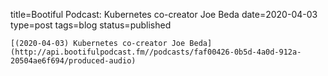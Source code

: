
title=Bootiful Podcast: Kubernetes co-creator Joe Beda
date=2020-04-03
type=post
tags=blog
status=published
~~~~~~
[(2020-04-03) Kubernetes co-creator Joe Beda](http://api.bootifulpodcast.fm//podcasts/faf00426-0b5d-4a0d-912a-20504ae6f694/produced-audio) 
            